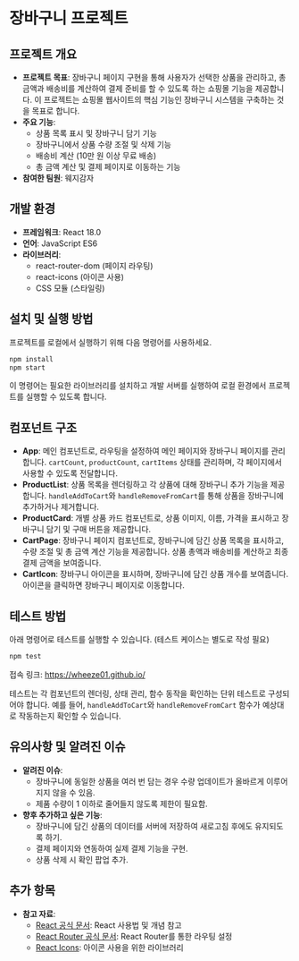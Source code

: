 # 장바구니 프로젝트

## 프로젝트 개요

- **프로젝트 목표**: 장바구니 페이지 구현을 통해 사용자가 선택한 상품을 관리하고, 총 금액과 배송비를 계산하여 결제 준비를 할 수 있도록 하는 쇼핑몰 기능을 제공합니다. 이 프로젝트는 쇼핑몰 웹사이트의 핵심 기능인 장바구니 시스템을 구축하는 것을 목표로 합니다.
- **주요 기능**:
  - 상품 목록 표시 및 장바구니 담기 기능
  - 장바구니에서 상품 수량 조절 및 삭제 기능
  - 배송비 계산 (10만 원 이상 무료 배송)
  - 총 금액 계산 및 결제 페이지로 이동하는 기능
- **참여한 팀원**: 웨지감자

## 개발 환경

- **프레임워크**: React 18.0
- **언어**: JavaScript ES6
- **라이브러리**:
  - react-router-dom (페이지 라우팅)
  - react-icons (아이콘 사용)
  - CSS 모듈 (스타일링)

## 설치 및 실행 방법

프로젝트를 로컬에서 실행하기 위해 다음 명령어를 사용하세요.

```bash
npm install
npm start
```

이 명령어는 필요한 라이브러리를 설치하고 개발 서버를 실행하여 로컬 환경에서 프로젝트를 실행할 수 있도록 합니다.

## 컴포넌트 구조

- **App**: 메인 컴포넌트로, 라우팅을 설정하여 메인 페이지와 장바구니 페이지를 관리합니다. `cartCount`, `productCount`, `cartItems` 상태를 관리하며, 각 페이지에서 사용할 수 있도록 전달합니다.
- **ProductList**: 상품 목록을 렌더링하고 각 상품에 대해 장바구니 추가 기능을 제공합니다. `handleAddToCart`와 `handleRemoveFromCart`를 통해 상품을 장바구니에 추가하거나 제거합니다.
- **ProductCard**: 개별 상품 카드 컴포넌트로, 상품 이미지, 이름, 가격을 표시하고 장바구니 담기 및 구매 버튼을 제공합니다.
- **CartPage**: 장바구니 페이지 컴포넌트로, 장바구니에 담긴 상품 목록을 표시하고, 수량 조절 및 총 금액 계산 기능을 제공합니다. 상품 총액과 배송비를 계산하고 최종 결제 금액을 보여줍니다.
- **CartIcon**: 장바구니 아이콘을 표시하며, 장바구니에 담긴 상품 개수를 보여줍니다. 아이콘을 클릭하면 장바구니 페이지로 이동합니다.

## 테스트 방법

아래 명령어로 테스트를 실행할 수 있습니다. (테스트 케이스는 별도로 작성 필요)

```bash
npm test
```

접속 링크: https://wheeze01.github.io/

테스트는 각 컴포넌트의 렌더링, 상태 관리, 함수 동작을 확인하는 단위 테스트로 구성되어야 합니다. 예를 들어, `handleAddToCart`와 `handleRemoveFromCart` 함수가 예상대로 작동하는지 확인할 수 있습니다.

## 유의사항 및 알려진 이슈

- **알려진 이슈**:
  - 장바구니에 동일한 상품을 여러 번 담는 경우 수량 업데이트가 올바르게 이루어지지 않을 수 있음.
  - 제품 수량이 1 이하로 줄어들지 않도록 제한이 필요함.
- **향후 추가하고 싶은 기능**:
  - 장바구니에 담긴 상품의 데이터를 서버에 저장하여 새로고침 후에도 유지되도록 하기.
  - 결제 페이지와 연동하여 실제 결제 기능을 구현.
  - 상품 삭제 시 확인 팝업 추가.

## 추가 항목

- **참고 자료**:
  - [React 공식 문서](https://reactjs.org/docs/getting-started.html): React 사용법 및 개념 참고
  - [React Router 공식 문서](https://reactrouter.com/): React Router를 통한 라우팅 설정
  - [React Icons](https://react-icons.github.io/react-icons/): 아이콘 사용을 위한 라이브러리